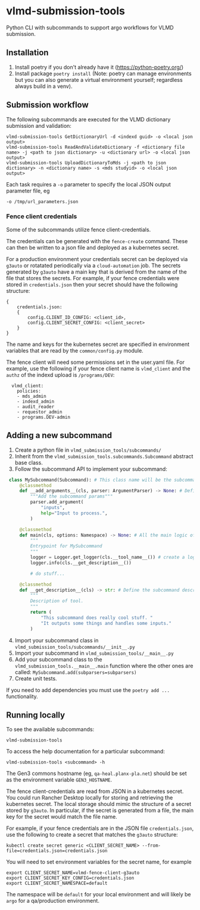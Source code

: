 # vlmd-submission-tools

Python CLI with subcommands to support argo workflows for VLMD submission.

## Installation

1. Install poetry if you don't already have it (https://python-poetry.org/)
2. Install package `poetry install` (Note: poetry can manage environments but you can also generate a virtual environment yourself; regardless always build in a venv).

## Submission workflow

The following subcommands are executed for the VLMD dictionary submission and validation:

```
vlmd-submission-tools GetDictionaryUrl -d <indexd guid> -o <local json output>
vlmd-submission-tools ReadAndValidateDictionary -f <dictionary file name> -j <path to json dictionary> -u <dictionary url> -o <local json output>
vlmd-submission-tools UploadDictionaryToMds -j <path to json dictionary> -n <dictionary name> -s <mds studyid> -o <local json output>
```

Each task requires a `-o` parameter to specify the local JSON output parameter file, eg

`-o /tmp/url_parameters.json`

### Fence client credentials

Some of the subcommands utilize fence client-credentials.

The credentials can be generated with the `fence-create` command.
These can then be written to a json file and deployed as a kubernetes secret.

For a production environment your credentials secret can be
deployed via `g3auto` or rotatated periodically via a `cloud-automation` job.
The secrets generated by `g3auto`
have a main key that is derived from the name of the file
that stores the secrets.
For example, if your fence credentials were stored in `credentials.json`
then your secret should have the following structure:

```
{
    credentials.json:
    {
        config.CLIENT_ID_CONFIG: <client_id>,
        config.CLIENT_SECRET_CONFIG: <client_secret>
    }
}
``````

The name and keys for the kubernetes secret are specified in
environment variables that are read by the `common/config.py` module.

The fence client will need some permissions set in the user.yaml file.
For example, use the following if your fence client name is `vlmd_client` and the `authz` of the indexd upload is `/programs/DEV`:

```
  vlmd_client:
    policies:
    - mds_admin
    - indexd_admin
    - audit_reader
    - requestor_admin
    - programs.DEV-admin
```

## Adding a new subcommand

1. Create a python file in `vlmd_submission_tools/subcommands/`
2. Inherit from the `vlmd_submission_tools.subcommands.Subcommand` abstract base class.
3. Follow the subcommand API to implement your subcommand:

```python
 class MySubcommand(Subcommand): # This class name will be the subcommand to call on the command line
     @classmethod
     def __add_arguments__(cls, parser: ArgumentParser) -> None: # Define your subcommand-specific arguments
         """Add the subcommand params"""
         parser.add_argument(
             "inputs",
             help="Input to process.",
         )

     @classmethod
     def main(cls, options: Namespace) -> None: # All the main logic of your subcommand goes here
         """
         Entrypoint for MySubcommand
         """
         logger = Logger.get_logger(cls.__tool_name__()) # create a logger by importing this class: from vlmd_submission_tools.common.logger import Logger
         logger.info(cls.__get_description__())

         # do stuff...

     @classmethod
     def __get_description__(cls) -> str: # Define the subcommand description which will appear in CLI
         """
         Description of tool.
         """
         return (
             "This subcommand does really cool stuff. "
             "It outputs some things and handles some inputs."
         )
```
4. Import your subcommand class in `vlmd_submission_tools/subcommands/__init__.py`
5. Import your subcommand in `vlmd_submission_tools/__main__.py`
6. Add your subcommand class to the `vlmd_submission_tools.__main__.main` function where the other ones are called: `MySubcommand.add(subparsers=subparsers)`
7. Create unit tests.

If you need to add dependencies you must use the `poetry add ...` functionality.

## Running locally

To see the available subcommands:

```
vlmd-submission-tools
```

To access the help documentation for a particular subcommand:

```
vlmd-submission-tools <subcommand> -h
```

The Gen3 commons hostname (eg, `qa-heal.planx-pla.net`) should be set as the environment variable `GEN3_HOSTNAME`.

The fence client-credentials are read from JSON in a kubernetes secret.
You could run Rancher Desktop locally for storing and retrieving the kubernetes secret.
The local storage should mimic the structure of a secret stored by `g3auto`.
In particular, if the secret is generated from a file, the main key for the secret would match the file name.

For example, if your fence credentials are in the JSON file `credentials.json`,
use the following to create a secret that matches the `g3auto` structure:

```
kubectl create secret generic <CLIENT_SECRET_NAME> --from-file=credentials.json=credentials.json
```

You will need to set environment variables for the secret name, for example

```
export CLIENT_SECRET_NAME=vlmd-fence-client-g3auto
export CLIENT_SECRET_KEY_CONFIG=credentials.json
export CLIENT_SECRET_NAMESPACE=default
```

The namespace will be `default` for your local environment and will likely be `argo` for a qa/production environment.
